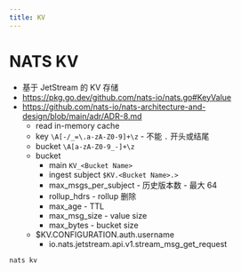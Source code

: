 ```yaml
---
title: KV
---
```


# NATS KV

- 基于 JetStream 的 KV 存储
- https://pkg.go.dev/github.com/nats-io/nats.go#KeyValue
- https://github.com/nats-io/nats-architecture-and-design/blob/main/adr/ADR-8.md
  - read in-memory cache
  - key `\A[-/_=\.a-zA-Z0-9]+\z` - 不能 `.` 开头或结尾
  - bucket `\A[a-zA-Z0-9_-]+\z`
  - bucket
    - main `KV_<Bucket Name>`
    - ingest subject `$KV.<Bucket Name>.>`
    - max_msgs_per_subject - 历史版本数 - 最大 64
    - rollup_hdrs - rollup 删除
    - max_age - TTL
    - max_msg_size - value size
    - max_bytes - bucket size
  - $KV.CONFIGURATION.auth.username
    - io.nats.jetstream.api.v1.stream_msg_get_request

```bash
nats kv
```
